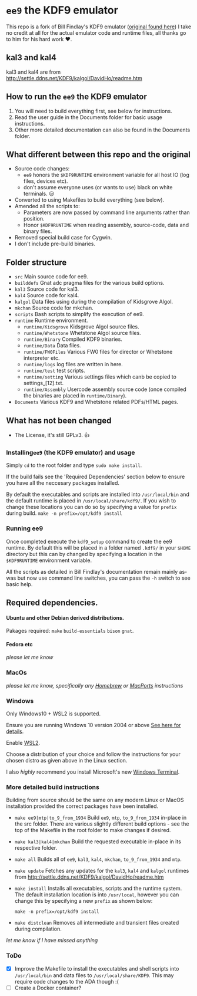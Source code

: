 # `ee9` the KDF9 emulator
This repo is a fork of Bill Findlay's KDF9 emulator ([original found here](http://www.findlayw.plus.com/KDF9/#Emulator)) I take no credit at all for the actual emulator code and runtime files, all thanks go to him for his hard work :heart:.

## kal3 and kal4
kal3 and kal4 are from http://settle.ddns.net/KDF9/kalgol/DavidHo/readme.htm

## How to run the `ee9` the KDF9 emulator
1. You will need to build everything first, see below for instructions.
2. Read the user guide in the Documents folder for basic usage instructions.
3. Other more detailed documentation can also be found in the Documents folder.

## What different between this repo and the original
- Source code changes:
    - `ee9` honors the `$KDF9RUNTIME` environment variable for all host IO (log files, devices etc).
    - don't assume everyone uses (or wants to use) black on white terminals. :unamused:
- Converted to using Makefiles to build everything (see below).
- Amended all the scripts to:
    - Parameters are now passed by command line arguments rather than position.
    - Honor `$KDF9RUNTIME` when reading assembly, source-code, data and binary files.
- Removed special build case for Cygwin.
- I don't include pre-build binaries.

## Folder structure
- `src` Main source code for ee9.
- `builddefs` Gnat adc pragma files for the various build options.
- `kal3` Source code for kal3.
- `kal4` Source code for kal4.
- `kalgol` Data files using during the compilation of Kidsgrove Algol.
- `mkchan` Source code for mkchan.
- `scripts` Bash scripts to simplify the execution of ee9.
- `runtime` Runtime environment.
    - `runtime/Kidsgrove` Kidsgrove Algol source files.
    - `runtime/Whetstone` Whetstone Algol source files.
    - `runtime/Binary` Compiled KDF9 binaries.
    - `runtime/Data` Data files.
    - `runtime/FW0Files` Various FW0 files for director or Whetstone interpreter etc.
    - `runtime/logs` log files are written in here.
    - `runtime/test` test scripts.
    - `runtime/setting` Various settings files which canb be copied to settings_[12].txt.
    - `runtime/Assembly` Usercode assembly source code (once compiled the binaries are placed in `runtime/Binary`).
- `Documents` Various KDF9 and Whetstone related PDFs/HTML pages.

## What has not been changed
- The License, it's still GPLv3. :thumbsup:

### Installing`ee9` (the KDF9 emulator) and usage
Simply `cd` to the root folder and type `sudo make install`.

If the build fails see the 'Required Dependencies' section below to ensure you have all the neccesary packages installed.

By default the executables and scripts are installed into `/usr/local/bin` and the default runtime is placed in `/usr/local/share/kdf9/`. If you wish to change these locations you can do so by specifying a value for `prefix` during build.
    `make -n prefix=/opt/kdf9 install`

### Running ee9
Once completed execute the `kdf9_setup` command to create the ee9 runtime. By default this will be placed in a folder named `.kdf9/` in your `$HOME` directory but this can by changed by specifying a location in the `$KDF9RUNTIME` environment variable.

All the scripts as detailed in Bill Findlay's documentation remain mainly as-was but now use command line switches, you can pass the `-h` switch to see basic help.

## Required dependencies.
#### Ubuntu and other Debian derived distributions.
Pakages required: `make` `build-essentials` `bison` `gnat`.
#### Fedora etc
*please let me know*
### MacOs
*please let me know, specifically any [Homebrew](https://brew.sh/) or [MacPorts](https://www.macports.org/) instructions*
### Windows
Only Windows10 + WSL2 is supported.

Ensure you are running Windows 10 version 2004 or above [See here for details](https://docs.microsoft.com/en-us/windows/whats-new/whats-new-windows-10-version-2004).

Enable [WSL2](https://docs.microsoft.com/en-us/windows/wsl/install-win10).

Choose a distribution of your choice and follow the instructions for your chosen distro as given above in the Linux section.

I also *highly* recommend you install Microsoft's new [Windows Terminal](https://aka.ms/terminal).
### More detailed build instructions
Building from source should be the same on any modern Linux or MacOS installation provided the correct packages have been installed.

- `make ee9|mtp|to_9_from_1934`
    Build `ee9`, `mtp`, `to_9_from_1934` in-place in the src folder.
    There are various slightly different build options - see the top of the Makefile in the root folder to make changes if desired.

- `make kal3|kal4|mkchan`
    Build the requested executable in-place in its respective folder.

- `make all`
    Builds all of `ee9`, `kal3`, `kal4`, `mkchan`, `to_9_from_1934` and `mtp`.

- `make update`
    Fetches any updates for the `kal3`, `kal4` and `kalgol` runtimes from http://settle.ddns.net/KDF9/kalgol/DavidHo/readme.htm

- `make install`
    Installs all executables, scripts and the runtime system. The default installation location is into `/usr/local`, however you can change this by specifying a new `prefix` as shown below:

    `make -n prefix=/opt/kdf9 install`

- `make distclean`
    Removes all intermediate and transient files created during compilation.

*let me know if I have missed anything*
### ToDo
- [x] Improve the Makefile to install the executables and shell scripts into `/usr/local/bin` and data files to `/usr/local/share/KDF9`. This may require code changes to the ADA though :(
- [ ] Create a Docker container?